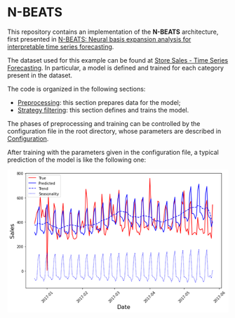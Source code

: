 # N-BEATS

This repository contains an implementation of the **N-BEATS** architecture, first presented in [N-BEATS: Neural basis expansion analysis for interpretable time series forecasting](https://arxiv.org/abs/1905.10437).

The dataset used for this example can be found at [Store Sales - Time Series Forecasting](https://www.kaggle.com/competitions/store-sales-time-series-forecasting/). In particular, a model is defined and trained for each category present in the dataset.

The code is organized in the following sections:

- [Preprocessing](./doc_preprocess.md): this section prepares data for the model;
- [Strategy filtering](./doc_model.md): this section defines and trains the model.

The phases of preprocessing and training can be controlled by the configuration file in the root directory, whose parameters are described in [Configuration](./doc_config.md).

After training with the parameters given in the configuration file, a typical prediction of the model is like the following one:

![Alt text](./figures_for_readme/result.png "a")